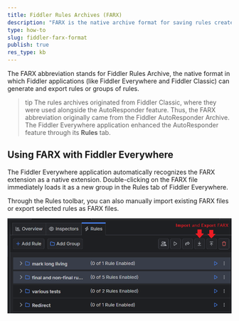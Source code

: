 ```yaml
---
title: Fiddler Rules Archives (FARX)
description: "FARX is the native archive format for saving rules created with Fiddler."
type: how-to
slug: fiddler-farx-format
publish: true
res_type: kb
---
```


The FARX abbreviation stands for Fiddler Rules Archive, the native format in which Fiddler applications (like Fiddler Everywhere and Fiddler Classic) can generate and export rules or groups of rules.

>tip The rules archives originated from Fiddler Classic, where they were used alongside the AutoResponder feature. Thus, the FARX abbreviation originally came from the Fiddler AutoResponder Archive. The Fiddler Everywhere application enhanced the AutoResponder feature through its **Rules** tab.

## Using FARX with Fiddler Everywhere

The Fiddler Everywhere application automatically recognizes the FARX extension as a native extension. Double-clicking on the FARX file immediately loads it as a new group in the Rules tab of Fiddler Everywhere.

Through the Rules toolbar, you can also manually import existing FARX files or export selected rules as FARX files.

![FARX import and export options](../images/kb/saz/farx-files-options.png)
